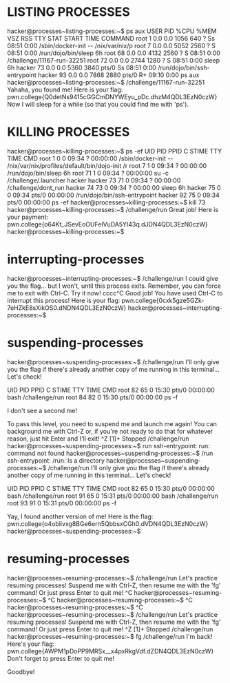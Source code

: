 # LISTING PROCESSES

hacker@processes~listing-processes:~$ ps aux
USER         PID %CPU %MEM    VSZ   RSS TTY      STAT START   TIME COMMAND
root           1  0.0  0.0   1056   640 ?        Ss   08:51   0:00 /sbin/docker-init -- /nix/var/nix/p
root           7  0.0  0.0   5052  2560 ?        S    08:51   0:00 /run/dojo/bin/sleep 6h
root          68  0.0  0.0   4132  2560 ?        S    08:51   0:00 /challenge/11167-run-32251
root          72  0.0  0.0   2744  1280 ?        S    08:51   0:00 sleep 6h
hacker        73  0.0  0.0   5360  3840 pts/0    Ss   08:51   0:00 /run/dojo/bin/ssh-entrypoint
hacker        93  0.0  0.0   7868  2880 pts/0    R+   09:10   0:00 ps aux
hacker@processes~listing-processes:~$ /challenge/11167-run-32251
Yahaha, you found me! Here is your flag:
pwn.college{Q0detNs9415cGGCmDNYWEyu_pDc.dhzM4QDL3EzN0czW}
Now I will sleep for a while (so that you could find me with 'ps').

# KILLING PROCESSES

hacker@processes~killing-processes:~$ ps -ef
UID          PID    PPID  C STIME TTY          TIME CMD
root           1       0  0 09:34 ?        00:00:00 /sbin/docker-init -- /nix/var/nix/profiles/default/bin/dojo-init /r
root           7       1  0 09:34 ?        00:00:00 /run/dojo/bin/sleep 6h
root          71       1  0 09:34 ?        00:00:00 su -c /challenge/.launcher hacker
hacker        73      71  0 09:34 ?        00:00:00 /challenge/dont_run
hacker        74      73  0 09:34 ?        00:00:00 sleep 6h
hacker        75       0  0 09:34 pts/0    00:00:00 /run/dojo/bin/ssh-entrypoint
hacker        92      75  0 09:34 pts/0    00:00:00 ps -ef
hacker@processes~killing-processes:~$ kill 73
hacker@processes~killing-processes:~$ /challenge/run
Great job! Here is your payment:
pwn.college{o64Kt_JSevEoOUFelVuDA5YI43q.dJDN4QDL3EzN0czW}
hacker@processes~killing-processes:~$ 

# interrupting-processes

hacker@processes~interrupting-processes:~$ /challenge/run
I could give you the flag... but I won't, until this process exits. Remember, 
you can force me to exit with Ctrl-C. Try it now!
cccc^C
Good job! You have used Ctrl-C to interrupt this process! Here is your flag:
pwn.college{0cxk5gze5GZk-7eHZkE8sXikOS0.dNDN4QDL3EzN0czW}
hacker@processes~interrupting-processes:~$ 

 # suspending-processes
hacker@processes~suspending-processes:~$ /challenge/run
I'll only give you the flag if there's already another copy of me running in 
this terminal... Let's check!

UID          PID    PPID  C STIME TTY          TIME CMD
root          82      65  0 15:30 pts/0    00:00:00 bash /challenge/run
root          84      82  0 15:30 pts/0    00:00:00 ps -f

I don't see a second me!

To pass this level, you need to suspend me and launch me again! You can 
background me with Ctrl-Z or, if you're not ready to do that for whatever 
reason, just hit Enter and I'll exit!
^Z
[1]+  Stopped                 /challenge/run
hacker@processes~suspending-processes:~$ run
ssh-entrypoint: run: command not found
hacker@processes~suspending-processes:~$ /run
ssh-entrypoint: /run: Is a directory
hacker@processes~suspending-processes:~$ /challenge/run
I'll only give you the flag if there's already another copy of me running in 
this terminal... Let's check!

UID          PID    PPID  C STIME TTY          TIME CMD
root          82      65  0 15:30 pts/0    00:00:00 bash /challenge/run
root          91      65  0 15:31 pts/0    00:00:00 bash /challenge/run
root          93      91  0 15:31 pts/0    00:00:00 ps -f

Yay, I found another version of me! Here is the flag:
pwn.college{o4oblivxg8BGe6ern5QbbsxCGh0.dVDN4QDL3EzN0czW}
hacker@processes~suspending-processes:~$ 


# resuming-processes
hacker@processes~resuming-processes:~$ /challenge/run
Let's practice resuming processes! Suspend me with Ctrl-Z, then resume me with 
the 'fg' command! Or just press Enter to quit me!
^C
hacker@processes~resuming-processes:~$ ^C
hacker@processes~resuming-processes:~$ ^C
hacker@processes~resuming-processes:~$ ^C
hacker@processes~resuming-processes:~$ /challenge/run
Let's practice resuming processes! Suspend me with Ctrl-Z, then resume me with 
the 'fg' command! Or just press Enter to quit me!
^Z
[1]+  Stopped                 /challenge/run
hacker@processes~resuming-processes:~$ fg
/challenge/run
I'm back! Here's your flag:
pwn.college{AWPM1pDoPP9MRSx__x4pxRkgVdf.dZDN4QDL3EzN0czW}
Don't forget to press Enter to quit me!
 
Goodbye!


